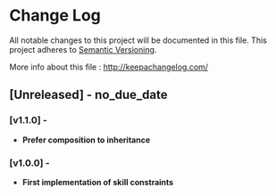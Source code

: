 # Change Log
All notable changes to this project will be documented in this file.
This project adheres to [Semantic Versioning](http://semver.org/).

More info about this file : http://keepachangelog.com/

## [Unreleased] - no_due_date

### [v1.1.0] -
- **Prefer composition to inheritance**
### [v1.0.0] -
- **First implementation of skill constraints**
